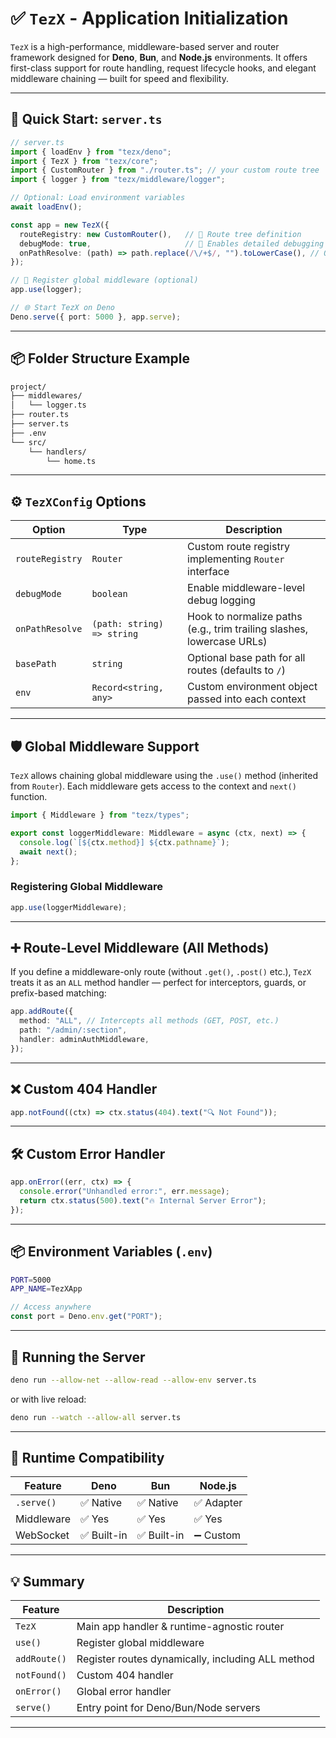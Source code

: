 
# ✅ `TezX` - Application Initialization

`TezX` is a high-performance, middleware-based server and router framework designed for **Deno**, **Bun**, and **Node.js** environments. It offers first-class support for route handling, request lifecycle hooks, and elegant middleware chaining — built for speed and flexibility.

---

## 🚀 Quick Start: `server.ts`

```ts
// server.ts
import { loadEnv } from "tezx/deno";
import { TezX } from "tezx/core";
import { CustomRouter } from "./router.ts"; // your custom route tree
import { logger } from "tezx/middleware/logger";

// Optional: Load environment variables
await loadEnv();

const app = new TezX({
  routeRegistry: new CustomRouter(),   // 🚦 Route tree definition
  debugMode: true,                     // 🐞 Enables detailed debugging logs
  onPathResolve: (path) => path.replace(/\/+$/, "").toLowerCase(), // Optional
});

// 🔌 Register global middleware (optional)
app.use(logger);

// 🌐 Start TezX on Deno
Deno.serve({ port: 5000 }, app.serve);
```

---

## 📦 Folder Structure Example

```bash
project/
├── middlewares/
│   └── logger.ts
├── router.ts
├── server.ts
├── .env
└── src/
    └── handlers/
        └── home.ts
```

---

## ⚙️ `TezXConfig` Options

| Option          | Type                       | Description                                                           |
| --------------- | -------------------------- | --------------------------------------------------------------------- |
| `routeRegistry` | `Router`                   | Custom route registry implementing `Router` interface                 |
| `debugMode`     | `boolean`                  | Enable middleware-level debug logging                                 |
| `onPathResolve` | `(path: string) => string` | Hook to normalize paths (e.g., trim trailing slashes, lowercase URLs) |
| `basePath`      | `string`                   | Optional base path for all routes (defaults to `/`)                   |
| `env`           | `Record<string, any>`      | Custom environment object passed into each context                    |

---

## 🛡 Global Middleware Support

`TezX` allows chaining global middleware using the `.use()` method (inherited from `Router`). Each middleware gets access to the context and `next()` function.

```ts
import { Middleware } from "tezx/types";

export const loggerMiddleware: Middleware = async (ctx, next) => {
  console.log(`[${ctx.method}] ${ctx.pathname}`);
  await next();
};
```

### Registering Global Middleware

```ts
app.use(loggerMiddleware);
```

---

## ➕ Route-Level Middleware (All Methods)

If you define a middleware-only route (without `.get()`, `.post()` etc.), `TezX` treats it as an `ALL` method handler — perfect for interceptors, guards, or prefix-based matching:

```ts
app.addRoute({
  method: "ALL", // Intercepts all methods (GET, POST, etc.)
  path: "/admin/:section",
  handler: adminAuthMiddleware,
});
```

---

## ❌ Custom 404 Handler

```ts
app.notFound((ctx) => ctx.status(404).text("🔍 Not Found"));
```

---

## 🛠 Custom Error Handler

```ts
app.onError((err, ctx) => {
  console.error("Unhandled error:", err.message);
  return ctx.status(500).text("🔥 Internal Server Error");
});
```

---

## 📦 Environment Variables (`.env`)

```bash
PORT=5000
APP_NAME=TezXApp
```

```ts
// Access anywhere
const port = Deno.env.get("PORT");
```

---

## 🧪 Running the Server

```bash
deno run --allow-net --allow-read --allow-env server.ts
```

or with live reload:

```bash
deno run --watch --allow-all server.ts
```

---

## 🧬 Runtime Compatibility

| Feature    | Deno       | Bun        | Node.js   |
| ---------- | ---------- | ---------- | --------- |
| `.serve()` | ✅ Native   | ✅ Native   | ✅ Adapter |
| Middleware | ✅ Yes      | ✅ Yes      | ✅ Yes     |
| WebSocket  | ✅ Built-in | ✅ Built-in | ➖ Custom  |

---

## 💡 Summary

| Feature      | Description                                       |
| ------------ | ------------------------------------------------- |
| `TezX`       | Main app handler & runtime-agnostic router        |
| `use()`      | Register global middleware                        |
| `addRoute()` | Register routes dynamically, including ALL method |
| `notFound()` | Custom 404 handler                                |
| `onError()`  | Global error handler                              |
| `serve()`    | Entry point for Deno/Bun/Node servers             |

---
